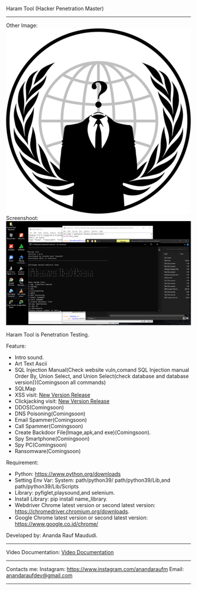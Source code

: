 Haram Tool (Hacker Penetration Master)

---------------------------------------------------------------------------------------------------------------------------------------------------------------------------------

Other Image: ![Wallpaper Tools](https://raw.githubusercontent.com/AnandaRauf/Haram-Tool-Hacker-Penetration-Master-/main/Haram%20Tool(Hacker%20Penetration%20Master)/anon.png)
Screenshoot:![Screenshot Tools](https://raw.githubusercontent.com/AnandaRauf/Haram-Tool-Hacker-Penetration-Master-/main/Screenshot%20Haram%20Tool/SS.png)



Haram Tool is Penetration Testing.

Feature:
- Intro sound.
- Art Text Ascii
- SQL Injection Manual(Check website vuln,comand SQL Injection manual Order By, Union Select, and Union Select(check database and database version))(Comingsoon all commands)
- SQLMap
- XSS visit: [New Version Release](https://github.com/AnandaRauf/Haram-Tool-Hacker-Penetration-Master-/releases/tag/1.1.1)
- Clickjacking visit: [New Version Release](https://github.com/AnandaRauf/Haram-Tool-Hacker-Penetration-Master-/releases/tag/1.2.2)
- DDOS(Comingsoon)
- DNS Poisoning(Comingsoon)
- Email Spammer(Comingsoon)
- Call Spammer(Comingsoon)
- Create Backdoor File(Image,apk,and exe)(Comingsoon).
- Spy Smartphone(Comingsoon)
- Spy PC(Comingsoon)
- Ransomware(Comingsoon)

Requirement:
- Python: https://www.python.org/downloads
- Setting Env Var: System: path/python39/ path/python39/Lib,and path/python39/Lib/Scripts
- Library: pyfiglet,playsound,and selenium.
- Install Library: pip install name_library.
- Webdriver Chrome latest version or second latest version: https://chromedriver.chromium.org/downloads.
- Google Chrome latest version or second latest version: https://www.google.co.id/chrome/

Developed by: Ananda Rauf Maududi.



---------------------------------------------------------------------------------------------------------------------------------------------------------------------------------

Video Documentation: [Video Documentation](https://github.com/AnandaRauf/Haram-Tool-Hacker-Penetration-Master-/blob/main/Video%20Haram%20Tool/Video%20Haram%20Tool.mp4)

---------------------------------------------------------------------------------------------------------------------------------------------------------------------------------

Contacts me:
Instagram: https://www.instagram.com/anandaraufm
Email: anandaraufdev@gmail.com

---------------------------------------------------------------------------------------------------------------------------------------------------------------------------------
